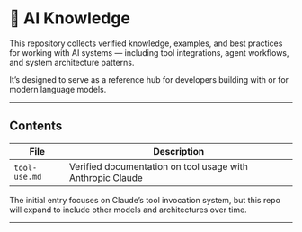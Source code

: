# 🧠 AI Knowledge

This repository collects verified knowledge, examples, and best practices for working with AI systems — including tool integrations, agent workflows, and system architecture patterns.

It’s designed to serve as a reference hub for developers building with or for modern language models.

---

## Contents

| File          | Description                                                 |
|---------------|-------------------------------------------------------------|
| `tool-use.md` | Verified documentation on tool usage with Anthropic Claude |

The initial entry focuses on Claude’s tool invocation system, but this repo will expand to include other models and architectures over time.

---
